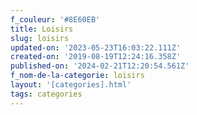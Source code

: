 ```yaml
---
f_couleur: '#8E60EB'
title: Loisirs
slug: loisirs
updated-on: '2023-05-23T16:03:22.111Z'
created-on: '2019-08-19T12:24:16.358Z'
published-on: '2024-02-21T12:20:54.561Z'
f_nom-de-la-categorie: loisirs
layout: '[categories].html'
tags: categories
---
```




